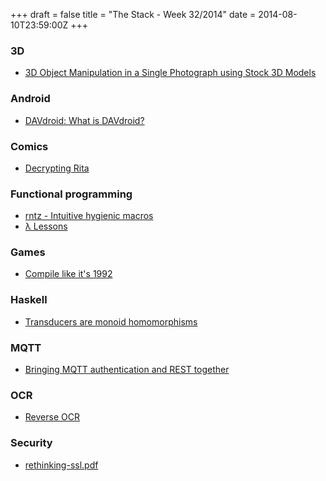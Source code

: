 +++
draft = false
title = "The Stack - Week 32/2014"
date = 2014-08-10T23:59:00Z
+++



### 3D

 - [3D Object Manipulation in a Single Photograph using Stock 3D Models][3dobjectmanipulationinasinglephotographusingstock3dmodels]

[3dobjectmanipulationinasinglephotographusingstock3dmodels]: http://www.cs.cmu.edu/~om3d/


### Android

 - [DAVdroid: What is DAVdroid?][Davdroidwhatisdavdroid]

[Davdroidwhatisdavdroid]: http://davdroid.bitfire.at/what-is-davdroid


### Comics

 - [Decrypting Rita][Decryptingrita]

[Decryptingrita]: http://egypt.urnash.com/rita/


### Functional programming

 - [rntz - Intuitive hygienic macros][Rntzintuitivehygienicmacros]
 - [λ Lessons][Lessons]

[Rntzintuitivehygienicmacros]: http://www.rntz.net/post/intuitive-hygienic-macros.html
[Lessons]: https://stevekrouse.github.io/hs.js/


### Games

 - [Compile like it's 1992][Compilelikeits1992]

[Compilelikeits1992]: http://fabiensanglard.net/Compile_Like_Its_1992/


### Haskell

 - [Transducers are monoid homomorphisms][Transducersaremonoidhomomorphismsoleksandrmanzyuksblog]

[Transducersaremonoidhomomorphismsoleksandrmanzyuksblog]: http://oleksandrmanzyuk.wordpress.com/2014/08/09/transducers-are-monoid-homomorphisms/


### MQTT

 - [Bringing MQTT authentication and REST together][Bringingmqttauthenticationandresttogetherforkbombblog]

[Bringingmqttauthenticationandresttogetherforkbombblog]: http://forkbomb-blog.de/2014/bringing-mqtt-authentication-and-rest-together


### OCR

 - [Reverse OCR][Reverseocr]

[Reverseocr]: http://reverseocr.tumblr.com/


### Security

 - [rethinking-ssl.pdf][Rethinkingsslpdf]

[Rethinkingsslpdf]: http://cryptome.org/2014/08/rethinking-ssl.pdf